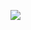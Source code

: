 ![](http://www.plantuml.com/plantuml/proxy?cache=no&src=https://raw.githubusercontent.com/oleksandrblazhko/ai203-tokarev/laboratory-work-7/2-SoftwareDesign/2.7-PlantUML/UML-UseCase.puml)